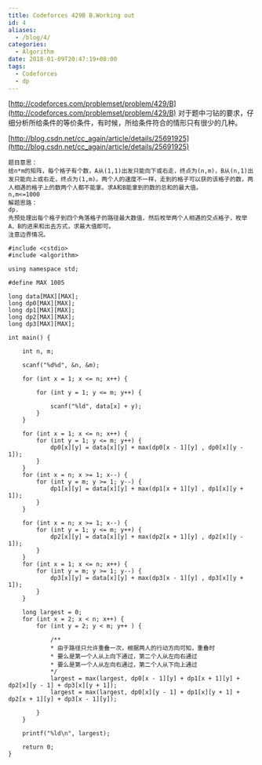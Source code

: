 ```yaml
---
title: Codeforces 429B B.Working out
id: 4
aliases:
  - /blog/4/
categories:
  - Algorithm
date: 2018-01-09T20:47:19+08:00
tags:
  - Codeforces
  - dp
---
```


[http://codeforces.com/problemset/problem/429/B](http://codeforces.com/problemset/problem/429/B)
对于题中刁钻的要求，仔细分析所给条件的等价条件，有时候，所给条件符合的情形只有很少的几种。

[http://blog.csdn.net/cc_again/article/details/25691925](http://blog.csdn.net/cc_again/article/details/25691925)

```
题目意思：
给n*m的矩阵，每个格子有个数，A从(1,1)出发只能向下或右走，终点为(n,m)，B从(n,1)出发只能向上或右走，终点为(1,m)。两个人的速度不一样，走到的格子可以获的该格子的数，两人相遇的格子上的数两个人都不能拿。求A和B能拿到的数的总和的最大值。
n,m<=1000
解题思路：
dp.
先预处理出每个格子到四个角落格子的路径最大数值，然后枚举两个人相遇的交点格子，枚举A、B的进来和出去方式，求最大值即可。
注意边界情况。
```


```
#include <cstdio>
#include <algorithm>

using namespace std;

#define MAX 1005

long data[MAX][MAX];
long dp0[MAX][MAX];
long dp1[MAX][MAX];
long dp2[MAX][MAX];
long dp3[MAX][MAX];

int main() {

	int n, m;

	scanf("%d%d", &n, &m);

	for (int x = 1; x <= n; x++) {

		for (int y = 1; y <= m; y++) {

			scanf("%ld", data[x] + y);
		}
	}

	for (int x = 1; x <= n; x++) {
		for (int y = 1; y <= m; y++) {
			dp0[x][y] = data[x][y] + max(dp0[x - 1][y] , dp0[x][y - 1]);
		}
	}
	for (int x = n; x >= 1; x--) {
		for (int y = m; y >= 1; y--) {
			dp1[x][y] = data[x][y] + max(dp1[x + 1][y] , dp1[x][y + 1]);
		}
	}

	for (int x = n; x >= 1; x--) {
		for (int y = 1; y <= m; y++) {
			dp2[x][y] = data[x][y] + max(dp2[x + 1][y] , dp2[x][y - 1]);
		}
	}
	for (int x = 1; x <= n; x++) {
		for (int y = m; y >= 1; y--) {
			dp3[x][y] = data[x][y] + max(dp3[x - 1][y] , dp3[x][y + 1]);
		}
	}

	long largest = 0;
	for (int x = 2; x < n; x++) {
		for (int y = 2; y < m; y++ ) {

			/**
			* 由于路径只允许重叠一次，根据两人的行动方向可知，重叠时
			* 要么是第一个人从上向下通过，第二个人从左向右通过
			* 要么是第一个人从左向右通过，第二个人从下向上通过
			*/
			largest = max(largest, dp0[x - 1][y] + dp1[x + 1][y] + dp2[x][y - 1] + dp3[x][y + 1]);
			largest = max(largest, dp0[x][y - 1] + dp1[x][y + 1] + dp2[x + 1][y] + dp3[x - 1][y]);

		}
	}

	printf("%ld\n", largest);

	return 0;
}
```
